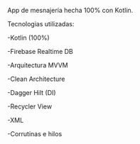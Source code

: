 App de mesnajería hecha 100% con Kotlin.

Tecnologias utilizadas:

-Kotlin (100%)

-Firebase Realtime DB

-Arquitectura MVVM

-Clean Architecture

-Dagger Hilt (DI)

-Recycler View

-XML

-Corrutinas e hilos
